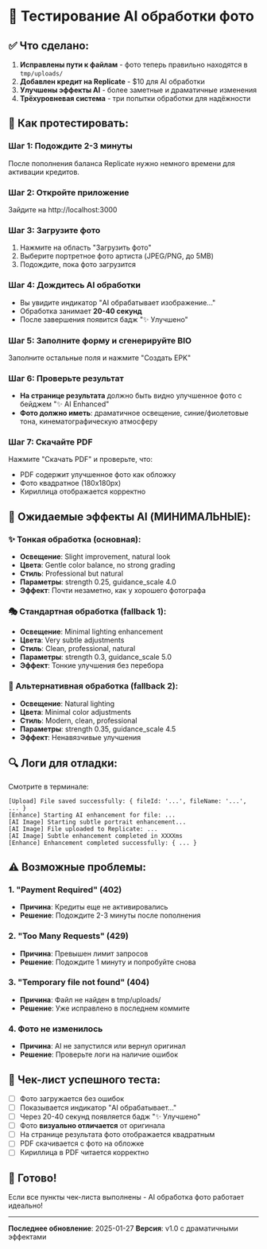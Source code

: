 # 🧪 Тестирование AI обработки фото

## ✅ Что сделано:

1. **Исправлены пути к файлам** - фото теперь правильно находятся в `tmp/uploads/`
2. **Добавлен кредит на Replicate** - $10 для AI обработки
3. **Улучшены эффекты AI** - более заметные и драматичные изменения
4. **Трёхуровневая система** - три попытки обработки для надёжности

## 🎯 Как протестировать:

### Шаг 1: Подождите 2-3 минуты
После пополнения баланса Replicate нужно немного времени для активации кредитов.

### Шаг 2: Откройте приложение
Зайдите на http://localhost:3000

### Шаг 3: Загрузите фото
1. Нажмите на область "Загрузить фото"
2. Выберите портретное фото артиста (JPEG/PNG, до 5MB)
3. Подождите, пока фото загрузится

### Шаг 4: Дождитесь AI обработки
- Вы увидите индикатор "AI обрабатывает изображение..."
- Обработка занимает **20-40 секунд**
- После завершения появится бадж "✨ Улучшено"

### Шаг 5: Заполните форму и сгенерируйте BIO
Заполните остальные поля и нажмите "Создать EPK"

### Шаг 6: Проверьте результат
- **На странице результата** должно быть видно улучшенное фото с бейджем "✨ AI Enhanced"
- **Фото должно иметь**: драматичное освещение, синие/фиолетовые тона, кинематографическую атмосферу

### Шаг 7: Скачайте PDF
Нажмите "Скачать PDF" и проверьте, что:
- PDF содержит улучшенное фото как обложку
- Фото квадратное (180x180px)
- Кириллица отображается корректно

## 🎨 Ожидаемые эффекты AI (МИНИМАЛЬНЫЕ):

### ✨ Тонкая обработка (основная):
- **Освещение**: Slight improvement, natural look
- **Цвета**: Gentle color balance, no strong grading
- **Стиль**: Professional but natural
- **Параметры**: strength 0.25, guidance_scale 4.0
- **Эффект**: Почти незаметно, как у хорошего фотографа

### 🎭 Стандартная обработка (fallback 1):
- **Освещение**: Minimal lighting enhancement
- **Цвета**: Very subtle adjustments
- **Стиль**: Clean, professional, natural
- **Параметры**: strength 0.3, guidance_scale 5.0
- **Эффект**: Тонкие улучшения без перебора

### 🌟 Альтернативная обработка (fallback 2):
- **Освещение**: Natural lighting
- **Цвета**: Minimal color adjustments
- **Стиль**: Modern, clean, professional
- **Параметры**: strength 0.35, guidance_scale 4.5
- **Эффект**: Ненавязчивые улучшения

## 🔍 Логи для отладки:

Смотрите в терминале:
```
[Upload] File saved successfully: { fileId: '...', fileName: '...', ... }
[Enhance] Starting AI enhancement for file: ...
[AI Image] Starting subtle portrait enhancement...
[AI Image] File uploaded to Replicate: ...
[AI Image] Subtle enhancement completed in XXXXms
[Enhance] Enhancement completed successfully: { ... }
```

## ⚠️ Возможные проблемы:

### 1. "Payment Required" (402)
- **Причина**: Кредиты еще не активировались
- **Решение**: Подождите 2-3 минуты после пополнения

### 2. "Too Many Requests" (429)
- **Причина**: Превышен лимит запросов
- **Решение**: Подождите 1 минуту и попробуйте снова

### 3. "Temporary file not found" (404)
- **Причина**: Файл не найден в tmp/uploads/
- **Решение**: Уже исправлено в последнем коммите

### 4. Фото не изменилось
- **Причина**: AI не запустился или вернул оригинал
- **Решение**: Проверьте логи на наличие ошибок

## 📝 Чек-лист успешного теста:

- [ ] Фото загружается без ошибок
- [ ] Показывается индикатор "AI обрабатывает..."
- [ ] Через 20-40 секунд появляется бадж "✨ Улучшено"
- [ ] Фото **визуально отличается** от оригинала
- [ ] На странице результата фото отображается квадратным
- [ ] PDF скачивается с фото на обложке
- [ ] Кириллица в PDF читается корректно

## 🚀 Готово!

Если все пункты чек-листа выполнены - AI обработка фото работает идеально!

---

**Последнее обновление**: 2025-01-27
**Версия**: v1.0 с драматичными эффектами


